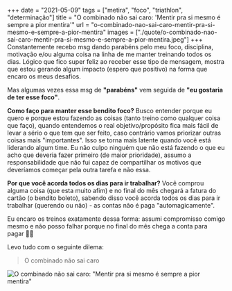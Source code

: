 +++
date = "2021-05-09"
tags = ["metira", "foco", "triathlon", "determinação"]
title = "O combinado não sai caro: 'Mentir pra si mesmo é sempre a pior mentira'"
url = "o-combinado-nao-sai-caro-mentir-pra-si-mesmo-e-sempre-a-pior-mentira"
images = ["./quote/o-combinado-nao-sai-caro-mentir-pra-si-mesmo-e-sempre-a-pior-mentira.jpeg"]
+++
Constantemente recebo msg dando parabéns pelo meu foco, disciplina, motivação e/ou alguma coisa na linha de me manter treinando todos os dias. Lógico que fico super feliz ao receber esse tipo de mensagem, mostra que estou gerando algum impacto (espero que positivo) na forma que encaro os meus desafios.

Mas algumas vezes essa msg de __"parabéns"__ vem seguida de __"eu gostaria de ter esse foco"__.

**Como faço para manter esse bendito foco?**
Busco entender porque eu quero e porque estou fazendo as coisas (tanto treino como qualquer coisa que faço), quando entendemos o real objetivo/propósito fica mais fácil de levar a sério o que tem que ser feito, caso contrário vamos priorizar outras coisas mais "importantes".
Isso se torna mais latente quando você está liderando algum time. Eu não culpo ninguém que não está fazendo o que eu acho que deveria fazer primeiro (de maior prioridade), assumo a responsabilidade que não fui capaz de compartilhar os motivos que deveríamos começar pela outra tarefa e não essa.

**Por que você acorda todos os dias para ir trabalhar?**
Você comprou alguma coisa (que esta muito afim) e no final do mês chegará a fatura do cartão (o bendito boleto), sabendo disso você acorda todos os dias para ir trabalhar (querendo ou não) - as contas não é paga "automagicamente".

Eu encaro os treinos exatamente dessa forma:
assumi compromisso comigo mesmo e não posso falhar porque no final do mês chega a conta para pagar 🤷‍♂️

Levo tudo com o seguinte dilema:
> O combinado não sai caro

![O combinado não sai caro: "Mentir pra si mesmo é sempre a pior mentira"](./quote/o-combinado-nao-sai-caro-mentir-pra-si-mesmo-e-sempre-a-pior-mentira.jpeg)
